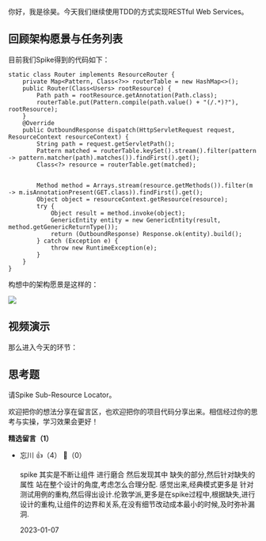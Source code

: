 你好，我是徐昊。今天我们继续使用TDD的方式实现RESTful Web Services。

## 回顾架构愿景与任务列表

目前我们Spike得到的代码如下：

```
static class Router implements ResourceRouter {
    private Map<Pattern, Class<?>> routerTable = new HashMap<>();
    public Router(Class<Users> rootResource) {
        Path path = rootResource.getAnnotation(Path.class);
        routerTable.put(Pattern.compile(path.value() + "(/.*)?"), rootResource);
    }
    @Override
    public OutboundResponse dispatch(HttpServletRequest request, ResourceContext resourceContext) {
        String path = request.getServletPath();
        Pattern matched = routerTable.keySet().stream().filter(pattern -> pattern.matcher(path).matches()).findFirst().get();
        Class<?> resource = routerTable.get(matched);


        Method method = Arrays.stream(resource.getMethods()).filter(m -> m.isAnnotationPresent(GET.class)).findFirst().get();
        Object object = resourceContext.getResource(resource);
        try {
            Object result = method.invoke(object);
            GenericEntity entity = new GenericEntity(result, method.getGenericReturnType());
            return (OutboundResponse) Response.ok(entity).build();
        } catch (Exception e) {
            throw new RuntimeException(e);
        }
    }
}
```

构想中的架构愿景是这样的：

![](https://static001.geekbang.org/resource/image/a2/cb/a2e9416a553cea8a5ab079a716eb30cb.jpg?wh=2072x1215)

## 视频演示

那么进入今天的环节：

## 思考题

请Spike Sub-Resource Locator。

欢迎把你的想法分享在留言区，也欢迎把你的项目代码分享出来。相信经过你的思考与实操，学习效果会更好！
<div><strong>精选留言（1）</strong></div><ul>
<li><span>忘川</span> 👍（4） 💬（0）<p>spike 其实是不断让组件 进行磨合 然后发现其中 缺失的部分,然后针对缺失的属性 站在整个设计的角度,考虑怎么合理分配. 感觉出来,经典模式更多是 针对测试用例的重构,然后得出设计.伦敦学派,更多是在spike过程中,根据缺失,进行设计的重构,让组件的边界和关系,在没有细节改动成本最小的时候,及时弥补漏洞.</p>2023-01-07</li><br/>
</ul>
